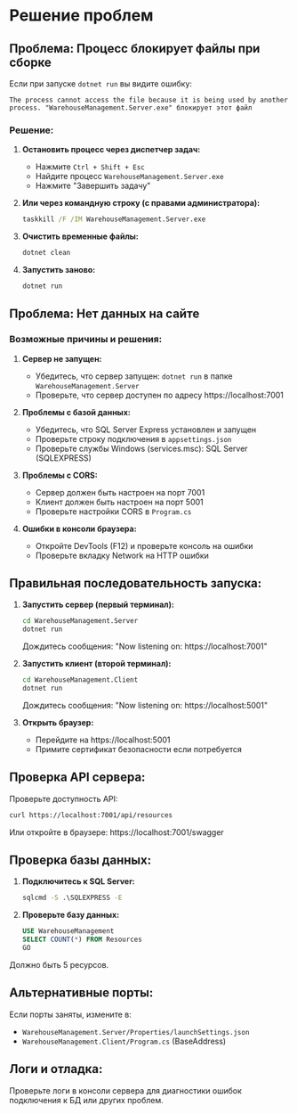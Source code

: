 # Решение проблем

## Проблема: Процесс блокирует файлы при сборке

Если при запуске `dotnet run` вы видите ошибку:
```
The process cannot access the file because it is being used by another process. "WarehouseManagement.Server.exe" блокирует этот файл
```

### Решение:

1. **Остановить процесс через диспетчер задач:**
   - Нажмите `Ctrl + Shift + Esc`
   - Найдите процесс `WarehouseManagement.Server.exe`
   - Нажмите "Завершить задачу"

2. **Или через командную строку (с правами администратора):**
   ```cmd
   taskkill /F /IM WarehouseManagement.Server.exe
   ```

3. **Очистить временные файлы:**
   ```bash
   dotnet clean
   ```

4. **Запустить заново:**
   ```bash
   dotnet run
   ```

## Проблема: Нет данных на сайте

### Возможные причины и решения:

1. **Сервер не запущен:**
   - Убедитесь, что сервер запущен: `dotnet run` в папке `WarehouseManagement.Server`
   - Проверьте, что сервер доступен по адресу https://localhost:7001

2. **Проблемы с базой данных:**
   - Убедитесь, что SQL Server Express установлен и запущен
   - Проверьте строку подключения в `appsettings.json`
   - Проверьте службы Windows (services.msc): SQL Server (SQLEXPRESS)

3. **Проблемы с CORS:**
   - Сервер должен быть настроен на порт 7001
   - Клиент должен быть настроен на порт 5001
   - Проверьте настройки CORS в `Program.cs`

4. **Ошибки в консоли браузера:**
   - Откройте DevTools (F12) и проверьте консоль на ошибки
   - Проверьте вкладку Network на HTTP ошибки

## Правильная последовательность запуска:

1. **Запустить сервер (первый терминал):**
   ```bash
   cd WarehouseManagement.Server
   dotnet run
   ```
   Дождитесь сообщения: "Now listening on: https://localhost:7001"

2. **Запустить клиент (второй терминал):**
   ```bash
   cd WarehouseManagement.Client
   dotnet run
   ```
   Дождитесь сообщения: "Now listening on: https://localhost:5001"

3. **Открыть браузер:**
   - Перейдите на https://localhost:5001
   - Примите сертификат безопасности если потребуется

## Проверка API сервера:

Проверьте доступность API:
```bash
curl https://localhost:7001/api/resources
```

Или откройте в браузере: https://localhost:7001/swagger

## Проверка базы данных:

1. **Подключитесь к SQL Server:**
   ```cmd
   sqlcmd -S .\SQLEXPRESS -E
   ```

2. **Проверьте базу данных:**
   ```sql
   USE WarehouseManagement
   SELECT COUNT(*) FROM Resources
   GO
   ```

Должно быть 5 ресурсов.

## Альтернативные порты:

Если порты заняты, измените в:
- `WarehouseManagement.Server/Properties/launchSettings.json`
- `WarehouseManagement.Client/Program.cs` (BaseAddress)

## Логи и отладка:

Проверьте логи в консоли сервера для диагностики ошибок подключения к БД или других проблем.
